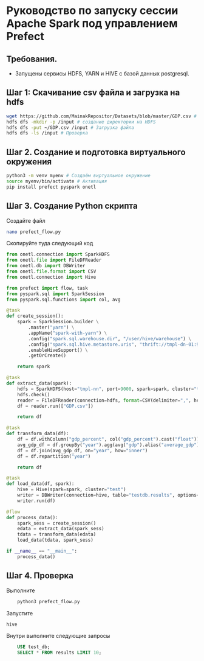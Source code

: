 # Руководство по запуску сессии Apache Spark под управлением Prefect
## Требования.
- Запущены сервисы HDFS, YARN и HIVE с базой данных postgresql.

## Шаг 1: Скачивание csv файла и загрузка на hdfs 
```bash
wget https://github.com/MainakRepositor/Datasets/blob/master/GDP.csv # скачивание csv файла содержащего данные по ввп
hdfs dfs -mkdir -p /input # создание директории на HDFS
hdfs dfs -put ~/GDP.csv /input # Загрузка файла
hdfs dfs -ls /input # Проверка
```
## Шаг 2. Создание и подготовка виртуального окружения
```bash
python3 -m venv myenv # Создаём виртуальное окружение
source myenv/bin/activate # Активация
pip install prefect pyspark onetl
```
## Шаг 3. Создание Python скрипта
Создайте файл
```bash
nano prefect_flow.py
```

Скопируйте туда следующий код
```python
from onetl.connection import SparkHDFS
from onetl.file import FileDFReader
from onetl.db import DBWriter
from onetl.file.format import CSV
from onetl.connection import Hive

from prefect import flow, task
from pyspark.sql import SparkSession
from pyspark.sql.functions import col, avg

@task
def create_session():
    spark = SparkSession.builder \
        .master("yarn") \
        .appName("spark-with-yarn") \
        .config("spark.sql.warehouse.dir", "/user/hive/warehouse") \
        .config("spark.sql.hive.metastore.uris", "thrift://tmpl-dn-01:9083") \
        .enableHiveSupport() \
        .getOrCreate()

    return spark

@task
def extract_data(spark):
    hdfs = SparkHDFS(host="tmpl-nn", port=9000, spark=spark, cluster="test")
    hdfs.check()
    reader = FileDFReader(connection=hdfs, format=CSV(delimiter=",", header=True), source_path="/input")
    df = reader.run(["GDP.csv"])

    return df

@task
def transform_data(df):
    df = df.withColumn("gdp_percent", col("gdp_percent").cast("float"))
    avg_gdp_df = df.groupBy("year").agg(avg("gdp").alias("average_gdp"))
    df = df.join(avg_gdp_df, on="year", how="inner")
    df = df.repartition("year")

    return df

@task
def load_data(df, spark):
    hive = Hive(spark=spark, cluster="test")
    writer = DBWriter(connection=hive, table="testdb.results", options={"if_exists": "replace_entire_table", "partitionBy": "year"})
    writer.run(df)

@flow
def process_data():
    spark_sess = create_session()
    edata = extract_data(spark_sess)
    tdata = transform_data(edata)
    load_data(tdata, spark_sess)

if __name__ == "__main__":
    process_data()

```
## Шаг 4. Проверка
Выполните
```bash
    python3 prefect_flow.py
```

Запустите
```bash
hive
```

Внутри выполните следующие запросы
```sql
    USE test_db;
    SELECT * FROM results LIMIT 10;
```
